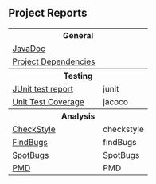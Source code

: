 
<!-- HTML source retrieved from an example at
https://www.cs.odu.edu/~zeil/gitlab/reportAccumulator/reports/ -->
<link rel="stylesheet" type="text/css" href="projectReports.css"/>
<script src="https://ajax.googleapis.com/ajax/libs/jquery/1.12.0/jquery.min.js" type="text/javascript"></script>
<script src="https://code.highcharts.com/highcharts.js"></script>
<script src="https://code.highcharts.com/modules/data.js"></script>
<script src="projectReports.js"></script>

<h2>Project Reports</h1>

<table>
    <tr>
    <th colspan="2">General</th>
    </tr>
    <tr>
    <td>
        <a href="docs/javadoc/">JavaDoc</a>
    </td>
    </tr>
    <tr>
    <td>
        <a href="project/dependencies/root.html">Project
        Dependencies</a>
    </td>
    <tr>
    <th colspan="2">Testing</th>
    </tr>
    <tr>
    <td>
        <a href="tests/">JUnit test report</a>
    </td>
    <td>
        <!-- For each graph to be displayed, 
            create a named div element. -->
        <div id="junitGraph" class="graph">junit</div>
    </td>
    </tr>
    <tr>
    <td>
        <a href="jacoco/test/html/index.html">Unit Test
        Coverage</a>
    </td>
    <td>
        <div id="jacocoGraph" class="graph">jacoco</div>
    </td>
    </tr>
    <tr>
    <th colspan="2">Analysis</th>
    </tr>
    <tr>
    <td>
        <a href="checkstyle/main.html">CheckStyle</a>
    </td>
    <td>
        <div id="checkstyleGraph" class="graph">checkstyle</div>
    </td>
    </tr>
    <tr>
    <td>
        <a href="findbugs/main.html">FindBugs</a>
    </td>
    <td>
        <div id="findbugsGraph" class="graph">findBugs</div>
    </td>
    </tr>
    <tr>
    <td>
        <a href="spotbugs/main.html">SpotBugs</a>
    </td>
    <td>
        <div id="spotbugsGraph" class="graph">SpotBugs</div>
    </td>
    </tr>
    <tr>
    <td>
        <a href="pmd/main.html">PMD</a>
    </td>
    <td>			  
        <div id="pmdGraph" class="graph">PMD</div>
    </td>
    </tr>
</table>
    

<!-- For each graph to be displayed, call register1 or 
        register2 (depending on the number of data series
        being plotted.  -->
<script type="text/javascript">
    register2("junitGraph", "tests.csv", "JUnit Tests", "Test Cases");
    // register2("jacocoGraph", "jacoco.csv", "Test Coverage", "# Branches");
    // register1("pmdGraph", "pmd.csv", "PMD", "Warnings");
    // register1("checkstyleGraph", "checkstyle.csv", "Checkstyle", "Warnings");
    // register2("findbugsGraph", "findbugs.csv", "FindBugs", "Warnings");
    // register2("spotbugsGraph", "spotbugs.csv", "SpotBugs", "Warnings");
</script>

